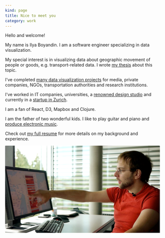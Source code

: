 ```yaml
---
kind: page
title: Nice to meet you
category: work
---
```

Hello and welcome!

My name is Ilya Boyandin. I am a software engineer specializing in data visualization.

My special interest is in visualizing data about 
geographic movement of people or goods, e.g. transport-related data.
I wrote <a href="/assets/thesis.pdf" target="_blank" rel="noopener">my thesis</a> about this topic.
 
I've completed <a href="/">many data visualization projects</a> for media, private companies, NGOs, transportation authorities 
and research institutions. 

I've worked in IT companies, universities, 
a <a href="http://interactivethings.com/" target="_blank" rel="noopener">renowned design studio</a> 
and currently in a <a href="https://www.teralytics.net/" target="_blank" rel="noopener">startup in Zurich</a>.

I am a fan of React, D3, Mapbox and Clojure.

I am the father of two wonderful kids. 
I like to play guitar and piano and 
<a href="https://soundcloud.com/ibananti" target="_blank" rel="noopener">produce electronic music</a>.

Check out <a href="/resume/" target="_blank" rel="noopener">my full resume</a> for more 
details on my background and experience.

![](flowstrates-video-still.png)
